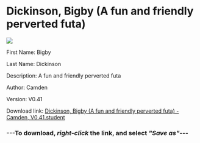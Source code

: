 # Dickinson, Bigby (A fun and friendly perverted futa)

<img src = "https://raw.githubusercontent.com/Arbiter1223/Daigaku-Gurashi-Custom-Students/master/Students/Files/Dickinson%2C%20Bigby%20(A%20fun%20and%20friendly%20perverted%20futa).png">

First Name: Bigby

Last Name: Dickinson

Description: A fun and friendly perverted futa

Author: Camden

Version: V0.41

Download link: <a href="https://raw.githubusercontent.com/Arbiter1223/Daigaku-Gurashi-Custom-Students/master/Students/Files/Dickinson%2C%20Bigby%20(A%20fun%20and%20friendly%20perverted%20futa)%20-%20Camden%2C%20V0.41.student">Dickinson, Bigby (A fun and friendly perverted futa) - Camden, V0.41.student</a>

### ---**To download, _right-click_ the link, and select _"Save as"_**---
